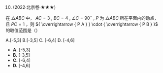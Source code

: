 10. (2022·北京卷·★★★)

在 $\triangle A B C$ 中， $A C = 3$ , $B C = 4$ , $\angle C = 9 0 ^ { \circ }$ , $P$ 为 $\triangle A B C$ 所在平面内的动点，且 $P C = 1$ ，则 ${ \overrightarrow { P A } } \cdot { \overrightarrow { P B } }$ 的取值范围是（）

A.[-5,3] B.[-3,5] C. [-6,4] D. [-4,6]


- **A.** [-5,3]
- **B.** [-3,5]
- **C.** [-6,4]
- **D.** [-4,6]
